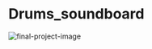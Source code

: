 # Drums_soundboard

![final-project-image](https://github.com/GonzRodriguez/Drums_soundboard/blob/master/drum-kit.png?raw=true)
